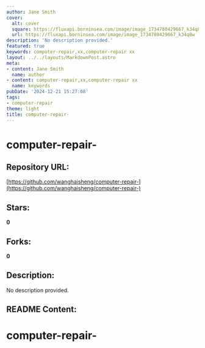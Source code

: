 ```yaml
---
author: Jane Smith
cover:
  alt: cover
  square: https://fluxapi.borninsea.com/image/image_1734780429667_k34q8w
  url: https://fluxapi.borninsea.com/image/image_1734780429667_k34q8w
description: 'No description provided.'
featured: true
keywords: computer-repair,xx,computer-repair xx
layout: ../../layouts/MarkdownPost.astro
meta:
- content: Jane Smith
  name: author
- content: computer-repair,xx,computer-repair xx
  name: keywords
pubDate: '2024-12-21 15:27:08'
tags:
- computer-repair
theme: light
title: computer-repair-
---
```


# computer-repair-

## Repository URL: 
[https://github.com/wanghaisheng/computer-repair-](https://github.com/wanghaisheng/computer-repair-)

## Stars: 
**0**

## Forks: 
**0**

## Description: 
No description provided.

## README Content: 
# computer-repair-
